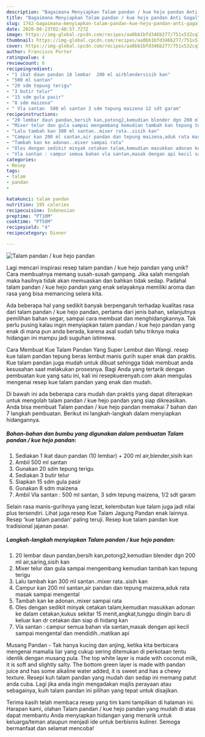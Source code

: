 ```yaml
---
description: "Bagaimana Menyiapkan Talam pandan / kue hejo pandan Anti Gagal"
title: "Bagaimana Menyiapkan Talam pandan / kue hejo pandan Anti Gagal"
slug: 1742-bagaimana-menyiapkan-talam-pandan-kue-hejo-pandan-anti-gagal
date: 2020-08-23T02:40:57.727Z
image: https://img-global.cpcdn.com/recipes/aa0bb1bfd346b277/751x532cq70/talam-pandan-kue-hejo-pandan-foto-resep-utama.jpg
thumbnail: https://img-global.cpcdn.com/recipes/aa0bb1bfd346b277/751x532cq70/talam-pandan-kue-hejo-pandan-foto-resep-utama.jpg
cover: https://img-global.cpcdn.com/recipes/aa0bb1bfd346b277/751x532cq70/talam-pandan-kue-hejo-pandan-foto-resep-utama.jpg
author: Francisco Porter
ratingvalue: 4
reviewcount: 6
recipeingredient:
- "1 ikat daun pandan 10 lembar  200 ml airblendersisih kan"
- "500 ml santan"
- "20 sdm tepung terigu"
- "3 butir telur"
- "15 sdm gula pasir"
- "8 sdm maizena"
- " Vla santan  500 ml santan 3 sdm tepung maizena 12 sdt garam"
recipeinstructions:
- "20 lembar daun pandan,bersih kan,potong2,kemudian blender dgn 200 ml air,saring,sisih kan"
- "Mixer telur dan gula sampai mengembang kemudian tambah kan tepung terigu"
- "Lalu tambah kan 300 ml santan..mixer rata..sisih kan"
- "Campur kan 200 ml santan,air pandan dan tepung maizena,aduk rata masak sampai mengental"
- "Tambah kan ke adonan..mixer sampai rata"
- "Oles dengan sedikit minyak cetakan talam,kemudian masukkan adonan ke dalam cetakan,kukus sekitar 15 menit,angkat,tunggu dingin baru di keluar kan dr cetakan dan siap di hidang kan"
- "Vla santan : campur semua bahan vla santan,masak dengan api kecil sampai mengental dan mendidih..matikan api"
categories:
- Resep
tags:
- talam
- pandan
- 

katakunci: talam pandan  
nutrition: 195 calories
recipecuisine: Indonesian
preptime: "PT10M"
cooktime: "PT58M"
recipeyield: "4"
recipecategory: Dinner

---
```



![Talam pandan / kue hejo pandan](https://img-global.cpcdn.com/recipes/aa0bb1bfd346b277/751x532cq70/talam-pandan-kue-hejo-pandan-foto-resep-utama.jpg)

Lagi mencari inspirasi resep talam pandan / kue hejo pandan yang unik? Cara membuatnya memang susah-susah gampang. Jika salah mengolah maka hasilnya tidak akan memuaskan dan bahkan tidak sedap. Padahal talam pandan / kue hejo pandan yang enak selayaknya memiliki aroma dan rasa yang bisa memancing selera kita.

Ada beberapa hal yang sedikit banyak berpengaruh terhadap kualitas rasa dari talam pandan / kue hejo pandan, pertama dari jenis bahan, selanjutnya pemilihan bahan segar, sampai cara membuat dan menghidangkannya. Tak perlu pusing kalau ingin menyiapkan talam pandan / kue hejo pandan yang enak di mana pun anda berada, karena asal sudah tahu triknya maka hidangan ini mampu jadi suguhan istimewa.

Cara Membuat Kue Talam Pandan Yang Super Lembut dan Wangi. resep kue talam pandan tepung beras lembut manis gurih super enak dan praktis. Kue talam pandan juga mudah untuk dibuat sehingga tidak membuat anda kesusahan saat melakukan prosesnya. Bagi Anda yang tertarik dengan pembuatan kue yang satu ini, kali ini resepkuerenyah.com akan mengulas mengenai resep kue talam pandan yang enak dan mudah.


Di bawah ini ada beberapa cara mudah dan praktis yang dapat diterapkan untuk mengolah talam pandan / kue hejo pandan yang siap dikreasikan. Anda bisa membuat Talam pandan / kue hejo pandan memakai 7 bahan dan 7 langkah pembuatan. Berikut ini langkah-langkah dalam menyiapkan hidangannya.

<!--inarticleads1-->

##### Bahan-bahan dan bumbu yang digunakan dalam pembuatan Talam pandan / kue hejo pandan:

1. Sediakan 1 ikat daun pandan (10 lembar) + 200 ml air,blender,sisih kan
1. Ambil 500 ml santan
1. Gunakan 20 sdm tepung terigu
1. Sediakan 3 butir telur
1. Siapkan 15 sdm gula pasir
1. Gunakan 8 sdm maizena
1. Ambil  Vla santan : 500 ml santan, 3 sdm tepung maizena, 1/2 sdt garam


Selain rasa manis-gurihnya yang lezat, kelembutan kue talam juga jadi nilai plus tersendiri. Lihat juga resep Kue Talam Jagung Pandan enak lainnya. Resep &#39;kue talam pandan&#39; paling teruji. Resep kue talam pandan kue tradisional jajanan pasar. 

<!--inarticleads2-->

##### Langkah-langkah menyiapkan Talam pandan / kue hejo pandan:

1. 20 lembar daun pandan,bersih kan,potong2,kemudian blender dgn 200 ml air,saring,sisih kan
1. Mixer telur dan gula sampai mengembang kemudian tambah kan tepung terigu
1. Lalu tambah kan 300 ml santan..mixer rata..sisih kan
1. Campur kan 200 ml santan,air pandan dan tepung maizena,aduk rata masak sampai mengental
1. Tambah kan ke adonan..mixer sampai rata
1. Oles dengan sedikit minyak cetakan talam,kemudian masukkan adonan ke dalam cetakan,kukus sekitar 15 menit,angkat,tunggu dingin baru di keluar kan dr cetakan dan siap di hidang kan
1. Vla santan : campur semua bahan vla santan,masak dengan api kecil sampai mengental dan mendidih..matikan api


Musang Pandan - Tak hanya kucing dan anjing, ketika kita berbicara mengenai mamalia liar yang cukup sering ditemukan di perkotaan tentu identik dengan musang pula. The top white layer is made with coconut milk, it is soft and slightly salty. The bottom green layer is made with pandan juice and has some alkaline water added, it is sweet and has a chewy texture. Resepi kuh talam pandan yang mudah dan sedap ini memang patut anda cuba. Lagi jika anda ingin mengadakan majlis perayaan atau sebagainya, kuih talam pandan ini pilihan yang tepat untuk disajikan. 

Terima kasih telah membaca resep yang tim kami tampilkan di halaman ini. Harapan kami, olahan Talam pandan / kue hejo pandan yang mudah di atas dapat membantu Anda menyiapkan hidangan yang menarik untuk keluarga/teman ataupun menjadi ide untuk berbisnis kuliner. Semoga bermanfaat dan selamat mencoba!
